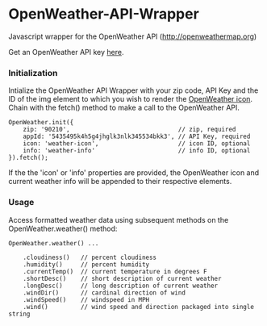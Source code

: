 # OpenWeather-API-Wrapper
Javascript wrapper for the OpenWeather API (http://openweathermap.org)

Get an OpenWeather API key <a href="http://openweathermap.org/appid">here</a>.

<h3>Initialization</h3>
Intialize the OpenWeather API Wrapper with your zip code, API Key and the ID of the img element to which you wish to render the <a href='https://openweathermap.org/weather-conditions'>OpenWeather icon</a>. Chain with the fetch() method to make a call to the OpenWeather API. 

	OpenWeather.init({
		zip: '90210',                              // zip, required
		appId: '5435495k4h5g4jhglk3nlk345534bkk3', // API Key, required
		icon: 'weather-icon',                      // icon ID, optional
		info: 'weather-info'                       // info ID, optional
	}).fetch();
	
If the the 'icon' or 'info' properties are provided, the OpenWeather icon and current weather info will be appended to their respective elements.
<h3>Usage</h3>
Access formatted weather data using subsequent methods on the OpenWeather.weather() method:
	
	OpenWeather.weather() ...
	
		.cloudiness()   // percent cloudiness
		.humidity()     // percent humidity
		.currentTemp()  // current temperature in degrees F
		.shortDesc()    // short description of current weather
		.longDesc()     // long description of current weather
		.windDir()      // cardinal direction of wind
		.windSpeed()    // windspeed in MPH
		.wind()         // wind speed and direction packaged into single string
		
